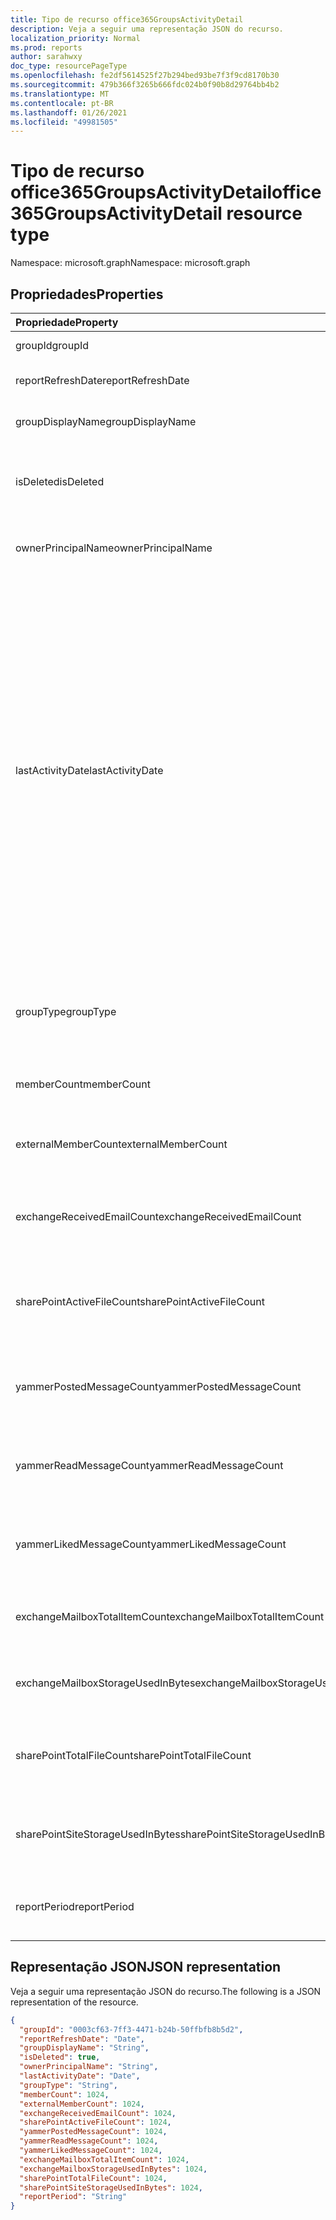 ```yaml
---
title: Tipo de recurso office365GroupsActivityDetail
description: Veja a seguir uma representação JSON do recurso.
localization_priority: Normal
ms.prod: reports
author: sarahwxy
doc_type: resourcePageType
ms.openlocfilehash: fe2df5614525f27b294bed93be7f3f9cd8170b30
ms.sourcegitcommit: 479b366f3265b666fdc024b0f90b8d29764bb4b2
ms.translationtype: MT
ms.contentlocale: pt-BR
ms.lasthandoff: 01/26/2021
ms.locfileid: "49981505"
---
```

# <a name="office365groupsactivitydetail-resource-type"></a><span data-ttu-id="8d896-103">Tipo de recurso office365GroupsActivityDetail</span><span class="sxs-lookup"><span data-stu-id="8d896-103">office365GroupsActivityDetail resource type</span></span>

<span data-ttu-id="8d896-104">Namespace: microsoft.graph</span><span class="sxs-lookup"><span data-stu-id="8d896-104">Namespace: microsoft.graph</span></span>

## <a name="properties"></a><span data-ttu-id="8d896-105">Propriedades</span><span class="sxs-lookup"><span data-stu-id="8d896-105">Properties</span></span>

| <span data-ttu-id="8d896-106">Propriedade</span><span class="sxs-lookup"><span data-stu-id="8d896-106">Property</span></span>                          | <span data-ttu-id="8d896-107">Tipo</span><span class="sxs-lookup"><span data-stu-id="8d896-107">Type</span></span>    | <span data-ttu-id="8d896-108">Descrição</span><span class="sxs-lookup"><span data-stu-id="8d896-108">Description</span></span>                              |
| :-------------------------------- | :------ | ---------------------------------------- |
| <span data-ttu-id="8d896-109">groupId</span><span class="sxs-lookup"><span data-stu-id="8d896-109">groupId</span></span>                           | <span data-ttu-id="8d896-110">Cadeia de caracteres</span><span class="sxs-lookup"><span data-stu-id="8d896-110">String</span></span>  | <span data-ttu-id="8d896-111">A ID do grupo.</span><span class="sxs-lookup"><span data-stu-id="8d896-111">The group id.</span></span>          |
| <span data-ttu-id="8d896-112">reportRefreshDate</span><span class="sxs-lookup"><span data-stu-id="8d896-112">reportRefreshDate</span></span>                 | <span data-ttu-id="8d896-113">Data</span><span class="sxs-lookup"><span data-stu-id="8d896-113">Date</span></span>    | <span data-ttu-id="8d896-114">A última data do conteúdo.</span><span class="sxs-lookup"><span data-stu-id="8d896-114">The latest date of the content.</span></span>          |
| <span data-ttu-id="8d896-115">groupDisplayName</span><span class="sxs-lookup"><span data-stu-id="8d896-115">groupDisplayName</span></span>                  | <span data-ttu-id="8d896-116">Cadeia de caracteres</span><span class="sxs-lookup"><span data-stu-id="8d896-116">String</span></span>  | <span data-ttu-id="8d896-117">O nome de exibição do grupo.</span><span class="sxs-lookup"><span data-stu-id="8d896-117">The display name of the group.</span></span>           |
| <span data-ttu-id="8d896-118">isDeleted</span><span class="sxs-lookup"><span data-stu-id="8d896-118">isDeleted</span></span>                         | <span data-ttu-id="8d896-119">Booliano</span><span class="sxs-lookup"><span data-stu-id="8d896-119">Boolean</span></span> | <span data-ttu-id="8d896-120">Se esse usuário foi excluído ou excluído de forma suave.</span><span class="sxs-lookup"><span data-stu-id="8d896-120">Whether this user has been deleted or soft deleted.</span></span> |
| <span data-ttu-id="8d896-121">ownerPrincipalName</span><span class="sxs-lookup"><span data-stu-id="8d896-121">ownerPrincipalName</span></span>                | <span data-ttu-id="8d896-122">Cadeia de caracteres</span><span class="sxs-lookup"><span data-stu-id="8d896-122">String</span></span>  | <span data-ttu-id="8d896-123">O nome principal do proprietário do grupo.</span><span class="sxs-lookup"><span data-stu-id="8d896-123">The group owner principal name.</span></span>          |
| <span data-ttu-id="8d896-124">lastActivityDate</span><span class="sxs-lookup"><span data-stu-id="8d896-124">lastActivityDate</span></span>                  | <span data-ttu-id="8d896-125">Data</span><span class="sxs-lookup"><span data-stu-id="8d896-125">Date</span></span>    | <span data-ttu-id="8d896-126">A data da última atividade para os seguintes cenários: caixa de correio de grupo recebeu emails; usuário visualizado, editado, compartilhado ou sincronizado arquivos na biblioteca de documentos do SharePoint; usuário visualizou páginas do SharePoint; usuário postou, leu ou curtiu mensagens em grupos do Yammer.</span><span class="sxs-lookup"><span data-stu-id="8d896-126">The last activity date for the following scenarios:  group mailbox received email; user viewed, edited, shared, or synced files in SharePoint document library; user viewed SharePoint pages; user posted, read, or liked messages in Yammer groups.</span></span> |
| <span data-ttu-id="8d896-127">groupType</span><span class="sxs-lookup"><span data-stu-id="8d896-127">groupType</span></span>                         | <span data-ttu-id="8d896-128">Cadeia de caracteres</span><span class="sxs-lookup"><span data-stu-id="8d896-128">String</span></span>  | <span data-ttu-id="8d896-129">O tipo de grupo.</span><span class="sxs-lookup"><span data-stu-id="8d896-129">The group type.</span></span> <span data-ttu-id="8d896-130">Os valores possíveis são: **Public** ou **Private**.</span><span class="sxs-lookup"><span data-stu-id="8d896-130">Possible values are: **Public** or **Private**.</span></span> |
| <span data-ttu-id="8d896-131">memberCount</span><span class="sxs-lookup"><span data-stu-id="8d896-131">memberCount</span></span>                       | <span data-ttu-id="8d896-132">Int64</span><span class="sxs-lookup"><span data-stu-id="8d896-132">Int64</span></span>   | <span data-ttu-id="8d896-133">A contagem de membros do grupo.</span><span class="sxs-lookup"><span data-stu-id="8d896-133">The group member count.</span></span>                  |
| <span data-ttu-id="8d896-134">externalMemberCount</span><span class="sxs-lookup"><span data-stu-id="8d896-134">externalMemberCount</span></span>               | <span data-ttu-id="8d896-135">Int64</span><span class="sxs-lookup"><span data-stu-id="8d896-135">Int64</span></span>   | <span data-ttu-id="8d896-136">A contagem de membros externos do grupo.</span><span class="sxs-lookup"><span data-stu-id="8d896-136">The group external member count.</span></span>         |
| <span data-ttu-id="8d896-137">exchangeReceivedEmailCount</span><span class="sxs-lookup"><span data-stu-id="8d896-137">exchangeReceivedEmailCount</span></span>        | <span data-ttu-id="8d896-138">Int64</span><span class="sxs-lookup"><span data-stu-id="8d896-138">Int64</span></span>   | <span data-ttu-id="8d896-139">O número de emails que a caixa de correio do grupo recebeu.</span><span class="sxs-lookup"><span data-stu-id="8d896-139">The number of email that the group mailbox received.</span></span> |
| <span data-ttu-id="8d896-140">sharePointActiveFileCount</span><span class="sxs-lookup"><span data-stu-id="8d896-140">sharePointActiveFileCount</span></span>         | <span data-ttu-id="8d896-141">Int64</span><span class="sxs-lookup"><span data-stu-id="8d896-141">Int64</span></span>   | <span data-ttu-id="8d896-142">O número de arquivos ativos no site do Grupo do SharePoint.</span><span class="sxs-lookup"><span data-stu-id="8d896-142">The number of active files in SharePoint Group site.</span></span> |
| <span data-ttu-id="8d896-143">yammerPostedMessageCount</span><span class="sxs-lookup"><span data-stu-id="8d896-143">yammerPostedMessageCount</span></span>          | <span data-ttu-id="8d896-144">Int64</span><span class="sxs-lookup"><span data-stu-id="8d896-144">Int64</span></span>   | <span data-ttu-id="8d896-145">O número de mensagens postadas em grupos do Yammer.</span><span class="sxs-lookup"><span data-stu-id="8d896-145">The number of messages posted to Yammer groups.</span></span> |
| <span data-ttu-id="8d896-146">yammerReadMessageCount</span><span class="sxs-lookup"><span data-stu-id="8d896-146">yammerReadMessageCount</span></span>            | <span data-ttu-id="8d896-147">Int64</span><span class="sxs-lookup"><span data-stu-id="8d896-147">Int64</span></span>   | <span data-ttu-id="8d896-148">O número de mensagens lidas em grupos do Yammer.</span><span class="sxs-lookup"><span data-stu-id="8d896-148">The number of messages read in Yammer groups.</span></span> |
| <span data-ttu-id="8d896-149">yammerLikedMessageCount</span><span class="sxs-lookup"><span data-stu-id="8d896-149">yammerLikedMessageCount</span></span>           | <span data-ttu-id="8d896-150">Int64</span><span class="sxs-lookup"><span data-stu-id="8d896-150">Int64</span></span>   | <span data-ttu-id="8d896-151">O número de mensagens curtidas em grupos do Yammer.</span><span class="sxs-lookup"><span data-stu-id="8d896-151">The number of messages liked in Yammer groups.</span></span> |
| <span data-ttu-id="8d896-152">exchangeMailboxTotalItemCount</span><span class="sxs-lookup"><span data-stu-id="8d896-152">exchangeMailboxTotalItemCount</span></span>     | <span data-ttu-id="8d896-153">Int64</span><span class="sxs-lookup"><span data-stu-id="8d896-153">Int64</span></span>   | <span data-ttu-id="8d896-154">O número de itens na caixa de correio do grupo.</span><span class="sxs-lookup"><span data-stu-id="8d896-154">The number of items in the group mailbox.</span></span> |
| <span data-ttu-id="8d896-155">exchangeMailboxStorageUsedInBytes</span><span class="sxs-lookup"><span data-stu-id="8d896-155">exchangeMailboxStorageUsedInBytes</span></span> | <span data-ttu-id="8d896-156">Int64</span><span class="sxs-lookup"><span data-stu-id="8d896-156">Int64</span></span>   | <span data-ttu-id="8d896-157">O armazenamento usado da caixa de correio do grupo.</span><span class="sxs-lookup"><span data-stu-id="8d896-157">The storage used of the group mailbox.</span></span>   |
| <span data-ttu-id="8d896-158">sharePointTotalFileCount</span><span class="sxs-lookup"><span data-stu-id="8d896-158">sharePointTotalFileCount</span></span>          | <span data-ttu-id="8d896-159">Int64</span><span class="sxs-lookup"><span data-stu-id="8d896-159">Int64</span></span>   | <span data-ttu-id="8d896-160">O número total de arquivos no site do Grupo do SharePoint.</span><span class="sxs-lookup"><span data-stu-id="8d896-160">The total number of files in SharePoint Group site.</span></span> |
| <span data-ttu-id="8d896-161">sharePointSiteStorageUsedInBytes</span><span class="sxs-lookup"><span data-stu-id="8d896-161">sharePointSiteStorageUsedInBytes</span></span>  | <span data-ttu-id="8d896-162">Int64</span><span class="sxs-lookup"><span data-stu-id="8d896-162">Int64</span></span>   | <span data-ttu-id="8d896-163">O armazenamento usado pelo site do Grupo do SharePoint.</span><span class="sxs-lookup"><span data-stu-id="8d896-163">The storage used by SharePoint Group site.</span></span> |
| <span data-ttu-id="8d896-164">reportPeriod</span><span class="sxs-lookup"><span data-stu-id="8d896-164">reportPeriod</span></span>                      | <span data-ttu-id="8d896-165">Cadeia de caracteres</span><span class="sxs-lookup"><span data-stu-id="8d896-165">String</span></span>  | <span data-ttu-id="8d896-166">O número de dias que o relatório abrange.</span><span class="sxs-lookup"><span data-stu-id="8d896-166">The number of days the report covers.</span></span>    |

## <a name="json-representation"></a><span data-ttu-id="8d896-167">Representação JSON</span><span class="sxs-lookup"><span data-stu-id="8d896-167">JSON representation</span></span>

<span data-ttu-id="8d896-168">Veja a seguir uma representação JSON do recurso.</span><span class="sxs-lookup"><span data-stu-id="8d896-168">The following is a JSON representation of the resource.</span></span>

<!-- {
  "blockType": "resource",
  "@odata.type": "microsoft.graph.office365GroupsActivityDetail"
} -->

```json
{
  "groupId": "0003cf63-7ff3-4471-b24b-50ffbfb8b5d2",
  "reportRefreshDate": "Date", 
  "groupDisplayName": "String", 
  "isDeleted": true, 
  "ownerPrincipalName": "String", 
  "lastActivityDate": "Date", 
  "groupType": "String", 
  "memberCount": 1024, 
  "externalMemberCount": 1024, 
  "exchangeReceivedEmailCount": 1024, 
  "sharePointActiveFileCount": 1024, 
  "yammerPostedMessageCount": 1024, 
  "yammerReadMessageCount": 1024, 
  "yammerLikedMessageCount": 1024, 
  "exchangeMailboxTotalItemCount": 1024, 
  "exchangeMailboxStorageUsedInBytes": 1024, 
  "sharePointTotalFileCount": 1024, 
  "sharePointSiteStorageUsedInBytes": 1024, 
  "reportPeriod": "String"
}
```


